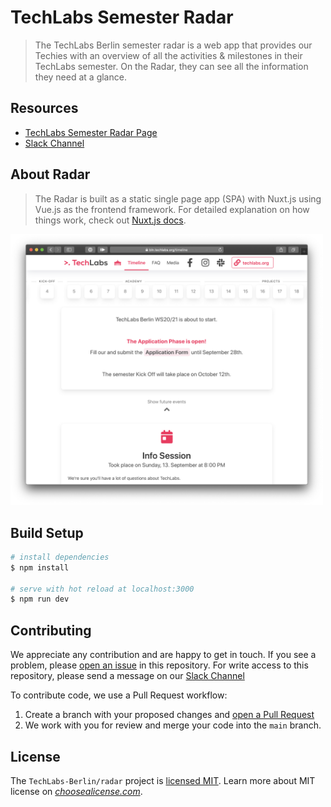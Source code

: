 # TechLabs Semester Radar

> The TechLabs Berlin semester radar is a web app that provides our Techies with an overview of all the activities & milestones in their TechLabs   semester. On the Radar, they can see all the information they need at a glance.

## Resources

- [TechLabs Semester Radar Page ](https://bln.techlabs.org/timeline) 
- [Slack Channel](https://techlabs-community.slack.com/) 


## About Radar
> The Radar is built as a static single page app (SPA) with Nuxt.js using Vue.js as the frontend framework.
  For detailed explanation on how things work, check out [Nuxt.js docs](https://nuxtjs.org).

 <a href="https://bln.techlabs.org/timeline">
    <img src="assets/radar-image.png" alt="Radar Screen Shot" width="500" height="auto">
 </a>


## Build Setup

```bash
# install dependencies
$ npm install

# serve with hot reload at localhost:3000
$ npm run dev

```


## Contributing

We appreciate any contribution and are happy to get in touch. If you see a problem, 
please [open an issue](https://github.com/TechLabs-Berlin/radar/issues/new) in this repository. 
For write access to this repository, please send a message on our [Slack Channel](https://techlabs-community.slack.com/)

To contribute code, we use a Pull Request workflow:
1. Create a branch with your proposed changes and [open a Pull Request](https://github.com/TechLabs-Berlin/radar/compare)
2. We work with you for review and merge your code into the `main` branch.

## License

The `TechLabs-Berlin/radar` project is [licensed MIT](LICENSE.txt). Learn more about MIT license on [_choosealicense.com_](https://choosealicense.com/licenses/mit/).


